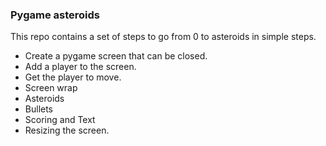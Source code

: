 ### Pygame asteroids

This repo contains a set of steps to go from 0 to asteroids in simple steps.

- Create a pygame screen that can be closed.
- Add a player to the screen.
- Get the player to move.
- Screen wrap
- Asteroids
- Bullets
- Scoring and Text
- Resizing the screen.
